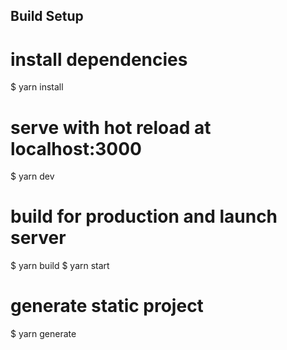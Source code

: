 ## Build Setup


# install dependencies
$ yarn install

# serve with hot reload at localhost:3000
$ yarn dev

# build for production and launch server
$ yarn build
$ yarn start

# generate static project
$ yarn generate
